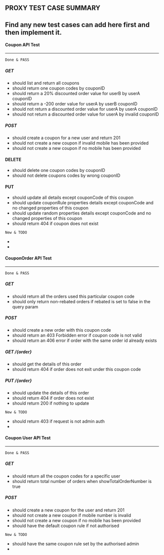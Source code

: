 ## PROXY TEST CASE SUMMARY
Find any new test cases can add here first and then implement it.
---

#### Coupon API Test
---
```
Done & PASS
```
##### GET
* should list and return all coupons
* should return one coupon codes by couponID
* should return a 20% discounted order value for userB by userA couponID
* should return a -200 order value for userA by userB couponID
* should not return a discounted order value for userA by userA couponID
* should not return a discounted order value for userA by invalid couponID
##### POST
* should create a coupon for a new user and return 201
* should not create a new coupon if invalid mobile has been provided
* should not create a new coupon if no mobile has been provided
#### DELETE
* should delete one coupon codes by couponID
* should not delete coupons codes by wrong couponID
#### PUT
* should update all details except couponCode of this coupon
* should update couponRule properties details except couponCode and no changed properties of this coupon
* should update random properties details except couponCode and no changed properties of this coupon
* should return 404 if coupon does not exist
```
New & TODO
```
*
*

#### CouponOrder API Test
---
```
Done & PASS
```
##### GET
* should return all the orders used this particular coupon code
* should only return non-rebated orders if rebated is set to false in the query param
##### POST
* should create a new order with this coupon code
* should return an 403 Forbidden error if coupon code is not valid
* should return an 406 error if order with the same order id already exists
##### GET /{order}
* should get the details of this order
* should return 404 if order does not exit under this coupon code
##### PUT /{order}
* should update the details of this order
* should return 404 if order does not exist
* should return 200 if nothing to update
```
New & TODO
```
* should return 403 if request is not admin auth
*

#### Coupon User API Test
---
```
Done & PASS
```
##### GET
* should return all the coupon codes for a specific user
* should return total number of orders when showTotalOrderNumber is true
##### POST
* should create a new coupon for the user and return 201
* should not create a new coupon if mobile number is invalid
* should not create a new coupon if no mobile has been provided
* should have the default coupon rule if not authorised
```
New & TODO
```
* should have the same coupon rule set by the authorised admin
*